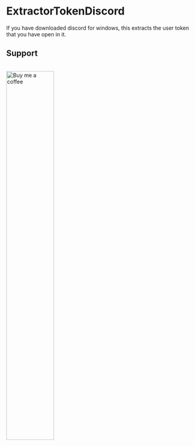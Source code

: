 # ExtractorTokenDiscord
If you have downloaded discord for windows, this extracts the user token that you have open in it.

## Support
[<br><img align="left" src="https://github.com/DanZuniga/DanZuniga/blob/main/beige-button.png" width="50%" alt="Buy me a coffee">](https://www.buymeacoffee.com/DanZuniga)
